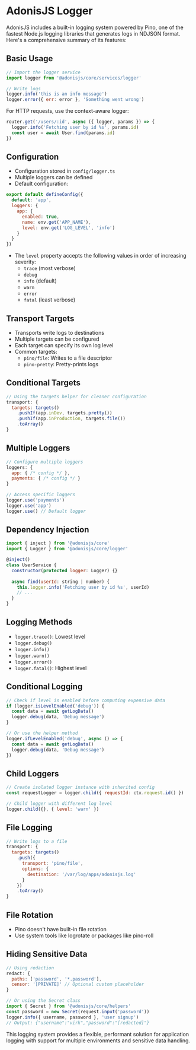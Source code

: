 # AdonisJS Logger

AdonisJS includes a built-in logging system powered by Pino, one of the fastest Node.js logging libraries that generates logs in NDJSON format. Here's a comprehensive summary of its features:

## Basic Usage
```javascript
// Import the logger service
import logger from '@adonisjs/core/services/logger'

// Write logs
logger.info('this is an info message')
logger.error({ err: error }, 'Something went wrong')
```

For HTTP requests, use the context-aware logger:
```javascript
router.get('/users/:id', async ({ logger, params }) => {
  logger.info('Fetching user by id %s', params.id)
  const user = await User.find(params.id)
})
```

## Configuration
- Configuration stored in `config/logger.ts`
- Multiple loggers can be defined
- Default configuration:
```javascript
export default defineConfig({
  default: 'app',
  loggers: {
    app: {
      enabled: true,
      name: env.get('APP_NAME'),
      level: env.get('LOG_LEVEL', 'info')
    }
  }
})
```
- The `level` property accepts the following values in order of increasing severity:
  - `trace` (most verbose)
  - `debug`
  - `info` (default)
  - `warn`
  - `error`
  - `fatal` (least verbose)

## Transport Targets
- Transports write logs to destinations
- Multiple targets can be configured
- Each target can specify its own log level
- Common targets:
  - `pino/file`: Writes to a file descriptor
  - `pino-pretty`: Pretty-prints logs

## Conditional Targets
```javascript
// Using the targets helper for cleaner configuration
transport: {
  targets: targets()
    .pushIf(app.inDev, targets.pretty())
    .pushIf(app.inProduction, targets.file())
    .toArray()
}
```

## Multiple Loggers
```javascript
// Configure multiple loggers
loggers: {
  app: { /* config */ },
  payments: { /* config */ }
}

// Access specific loggers
logger.use('payments')
logger.use('app')
logger.use() // Default logger
```

## Dependency Injection
```javascript
import { inject } from '@adonisjs/core'
import { Logger } from '@adonisjs/core/logger'

@inject()
class UserService {
  constructor(protected logger: Logger) {}
  
  async find(userId: string | number) {
    this.logger.info('Fetching user by id %s', userId)
    // ...
  }
}
```

## Logging Methods
- `logger.trace()`: Lowest level
- `logger.debug()`
- `logger.info()`
- `logger.warn()`
- `logger.error()`
- `logger.fatal()`: Highest level

## Conditional Logging
```javascript
// Check if level is enabled before computing expensive data
if (logger.isLevelEnabled('debug')) {
  const data = await getLogData()
  logger.debug(data, 'Debug message')
}

// Or use the helper method
logger.ifLevelEnabled('debug', async () => {
  const data = await getLogData()
  logger.debug(data, 'Debug message')
})
```

## Child Loggers
```javascript
// Create isolated logger instance with inherited config
const requestLogger = logger.child({ requestId: ctx.request.id() })

// Child logger with different log level
logger.child({}, { level: 'warn' })
```

## File Logging
```javascript
// Write logs to a file
transport: {
  targets: targets()
    .push({
      transport: 'pino/file',
      options: {
        destination: '/var/log/apps/adonisjs.log'
      }
    })
    .toArray()
}
```

## File Rotation
- Pino doesn't have built-in file rotation
- Use system tools like logrotate or packages like pino-roll

## Hiding Sensitive Data
```javascript
// Using redaction
redact: {
  paths: ['password', '*.password'],
  censor: '[PRIVATE]' // Optional custom placeholder
}

// Or using the Secret class
import { Secret } from '@adonisjs/core/helpers'
const password = new Secret(request.input('password'))
logger.info({ username, password }, 'user signup')
// Output: {"username":"virk","password":"[redacted]"}
```

This logging system provides a flexible, performant solution for application logging with support for multiple environments and sensitive data handling.